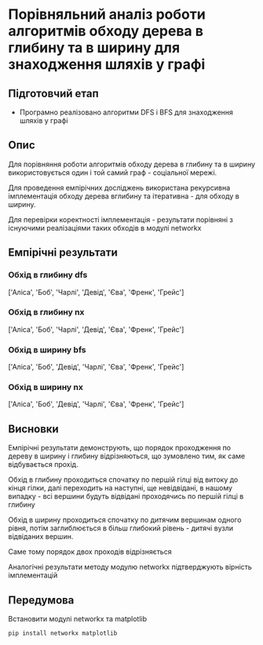 # Порівняльний аналіз роботи алгоритмів обходу дерева в глибину та в ширину для знаходження шляхів у графі

## Підготовчий етап

- Програмно реалізовано алгоритми DFS і BFS для знаходження шляхів у графі

## Опис

Для порівняння роботи алгоритмів обходу дерева в глибину та в ширину використовується один і той самий граф - соціальної мережі.

Для проведення емпірічних досліджень використана рекурсивна імплементація обходу дерева вглибину та ітеративна - для обходу в ширину.

Для перевірки коректності імплементація - результати порівняні з існуючими реалізаціями таких обходів в модулі networkx

## Емпірічні результати

### Обхід в глибину dfs

['Аліса', 'Боб', 'Чарлі', 'Девід', 'Єва', 'Френк', 'Грейс']

### Обхід в глибину nx

['Аліса', 'Боб', 'Чарлі', 'Девід', 'Єва', 'Френк', 'Грейс']

### Обхід в ширину bfs

['Аліса', 'Боб', 'Девід', 'Чарлі', 'Єва', 'Френк', 'Грейс']

### Обхід в ширину nx

['Аліса', 'Боб', 'Девід', 'Чарлі', 'Єва', 'Френк', 'Грейс']

## Висновки

Емпірічні результати демонструють, що порядок проходження по дереву в ширину і глибину відрізняються, що зумовлено тим, як саме відбувається прохід.

Обхід в глибину проходиться спочатку по першій гілці від витоку до кінця гілки, далі переходить на наступні, ще невідвідані, в нашому випадку - всі вершини будуть відвідані проходячись по першій гілці в глибину

Обхід в ширину проходиться спочатку по дитячим вершинам одного рівня, потім заглиблюється в більш глибокий рівень - дитячі вузли відвіданих вершин.

Cаме тому порядок двох проходів відрізняється

Аналогічні результати методу модулю networkx підтверджують вірність імплементацій

## Передумова

Встановити модулі networkx та matplotlib

```
pip install networkx matplotlib

```
